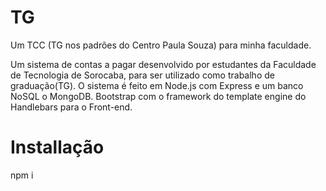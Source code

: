 # TG
Um TCC (TG nos padrões do Centro Paula Souza) para minha faculdade.

Um sistema de contas a pagar desenvolvido por estudantes da Faculdade de Tecnologia de Sorocaba, para ser utilizado
como trabalho de graduação(TG). O sistema é feito em Node.js com Express e um banco NoSQL o MongoDB. Bootstrap com o framework do
template engine do Handlebars para o Front-end. 

# Installação

npm i

